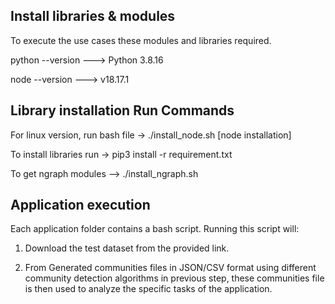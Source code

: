 ## Install libraries & modules

To execute the use cases these modules and libraries required.

python --version ---> Python 3.8.16

node --version ---> v18.17.1

## Library installation Run Commands

For linux version, run bash file -> ./install_node.sh [node installation]

To install libraries run -> pip3 install -r requirement.txt

To get ngraph modules --> ./install_ngraph.sh

## Application execution

Each application folder contains a bash script. Running this script will:

1.  Download the test dataset from the provided link.

2.  From Generated communities files in JSON/CSV format using different community detection algorithms in previous step, these communities file is then used to analyze the specific tasks of the application.
